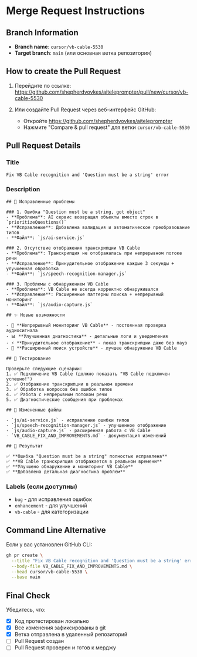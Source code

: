 # Merge Request Instructions

## Branch Information
- **Branch name**: `cursor/vb-cable-5530`
- **Target branch**: `main` (или основная ветка репозитория)

## How to create the Pull Request

1. Перейдите по ссылке: https://github.com/shepherdvovkes/aiteleprompter/pull/new/cursor/vb-cable-5530

2. Или создайте Pull Request через веб-интерфейс GitHub:
   - Откройте https://github.com/shepherdvovkes/aiteleprompter
   - Нажмите "Compare & pull request" для ветки `cursor/vb-cable-5530`

## Pull Request Details

### Title
```
Fix VB Cable recognition and 'Question must be a string' error
```

### Description
```
## 🐛 Исправленные проблемы

### 1. Ошибка "Question must be a string, got object"
- **Проблема**: AI сервис возвращал объекты вместо строк в `prioritizeQuestions()`
- **Исправление**: Добавлена валидация и автоматическое преобразование типов
- **Файл**: `js/ai-service.js`

### 2. Отсутствие отображения транскрипции VB Cable
- **Проблема**: Транскрипция не отображалась при непрерывном потоке речи
- **Исправление**: Принудительное отображение каждые 3 секунды + улучшенная обработка
- **Файл**: `js/speech-recognition-manager.js`

### 3. Проблемы с обнаружением VB Cable
- **Проблема**: VB Cable не всегда корректно обнаруживался
- **Исправление**: Расширенные паттерны поиска + непрерывный мониторинг
- **Файл**: `js/audio-capture.js`

## ✨ Новые возможности

- 🔄 **Непрерывный мониторинг VB Cable** - постоянная проверка аудиосигнала
- 📊 **Улучшенная диагностика** - детальные логи и уведомления
- ⚡ **Принудительное отображение** - показ транскрипции даже без пауз
- 🎯 **Расширенный поиск устройств** - лучшее обнаружение VB Cable

## 🧪 Тестирование

Проверьте следующие сценарии:
1. ✅ Подключение VB Cable (должно показать "VB Cable подключен успешно!")
2. ✅ Отображение транскрипции в реальном времени 
3. ✅ Обработка вопросов без ошибок типов
4. ✅ Работа с непрерывным потоком речи
5. ✅ Диагностические сообщения при проблемах

## 📁 Измененные файлы

- `js/ai-service.js` - исправление ошибки типов
- `js/speech-recognition-manager.js` - улучшенное отображение
- `js/audio-capture.js` - расширенная работа с VB Cable
- `VB_CABLE_FIX_AND_IMPROVEMENTS.md` - документация изменений

## 🎯 Результат

✅ **Ошибка "Question must be a string" полностью исправлена**
✅ **VB Cable транскрипция отображается в реальном времени**
✅ **Улучшено обнаружение и мониторинг VB Cable**
✅ **Добавлена детальная диагностика проблем**
```

### Labels (если доступны)
- `bug` - для исправления ошибок
- `enhancement` - для улучшений
- `vb-cable` - для категоризации

## Command Line Alternative

Если у вас установлен GitHub CLI:
```bash
gh pr create \
  --title "Fix VB Cable recognition and 'Question must be a string' error" \
  --body-file VB_CABLE_FIX_AND_IMPROVEMENTS.md \
  --head cursor/vb-cable-5530 \
  --base main
```

## Final Check

Убедитесь, что:
- [x] Код протестирован локально
- [x] Все изменения зафиксированы в git
- [x] Ветка отправлена в удаленный репозиторий
- [ ] Pull Request создан
- [ ] Pull Request проверен и готов к мерджу